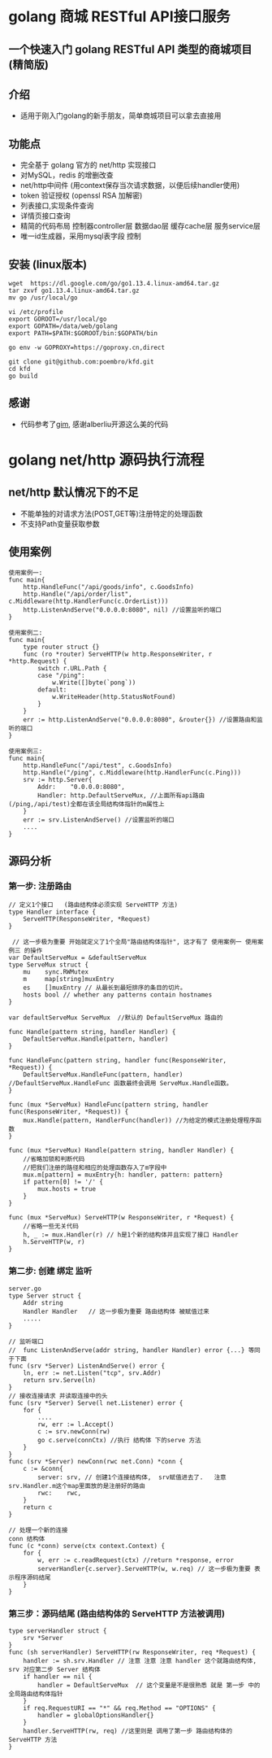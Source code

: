golang 商城 RESTful API接口服务
==============
一个快速入门 golang RESTful API 类型的商城项目 (精简版)
---------------------------------------

## 介绍
- 适用于刚入门golang的新手朋友，简单商城项目可以拿去直接用


## 功能点
- 完全基于 golang 官方的 net/http 实现接口 
- 对MySQL，redis 的增删改查
- net/http中间件 (用context保存当次请求数据，以便后续handler使用)
- token 验证授权 (openssl RSA 加解密)
- 列表接口,实现条件查询
- 详情页接口查询
- 精简的代码布局 控制器controller层 数据dao层 缓存cache层 服务service层
- 唯一id生成器，采用mysql表字段 控制


## 安装 (linux版本)
```
wget  https://dl.google.com/go/go1.13.4.linux-amd64.tar.gz
tar zxvf go1.13.4.linux-amd64.tar.gz 
mv go /usr/local/go

vi /etc/profile
export GOROOT=/usr/local/go
export GOPATH=/data/web/golang
export PATH=$PATH:$GOROOT/bin:$GOPATH/bin

go env -w GOPROXY=https://goproxy.cn,direct

git clone git@github.com:poembro/kfd.git
cd kfd
go build
```


##  感谢
- 代码参考了[gim](https://github.com/alberliu/gim), 感谢alberliu开源这么美的代码



# golang net/http 源码执行流程


## net/http 默认情况下的不足 
- 不能单独的对请求方法(POST,GET等)注册特定的处理函数
- 不支持Path变量获取参数 

## 使用案例
``` 
使用案例一:
func main{
    http.HandleFunc("/api/goods/info", c.GoodsInfo)
    http.Handle("/api/order/list", c.Middleware(http.HandlerFunc(c.OrderList)))
    http.ListenAndServe("0.0.0.0:8080", nil) //设置监听的端口
}

使用案例二:
func main{
    type router struct {} 
	func (ro *router) ServeHTTP(w http.ResponseWriter, r *http.Request) {
		switch r.URL.Path {
		case "/ping": 
			w.Write([]byte(`pong`))
		default:
			w.WriteHeader(http.StatusNotFound)
		}
	}
    err := http.ListenAndServe("0.0.0.0:8080", &router{}) //设置路由和监听的端口
}

使用案例三:
func main{
	http.HandleFunc("/api/test", c.GoodsInfo)
	http.Handle("/ping", c.Middleware(http.HandlerFunc(c.Ping)))
	srv := http.Server{
		Addr:    "0.0.0.0:8080",
		Handler: http.DefaultServeMux, //上面所有api路由(/ping,/api/test)全都在该全局结构体指针的m属性上
	}
	err := srv.ListenAndServe() //设置监听的端口
	....
}
```

## 源码分析  

### 第一步: 注册路由
``` 
// 定义1个接口   (路由结构体必须实现 ServeHTTP 方法)
type Handler interface {
    ServeHTTP(ResponseWriter, *Request)
}

 // 这一步极为重要 开始就定义了1个全局"路由结构体指针", 这才有了 使用案例一 使用案例三 的操作
var DefaultServeMux = &defaultServeMux 
type ServeMux struct {
	mu    sync.RWMutex
	m     map[string]muxEntry
	es    []muxEntry // 从最长到最短排序的条目的切片。
	hosts bool // whether any patterns contain hostnames
}

var defaultServeMux ServeMux  //默认的 DefaultServeMux 路由的

func Handle(pattern string, handler Handler) { 
	DefaultServeMux.Handle(pattern, handler) 
}

func HandleFunc(pattern string, handler func(ResponseWriter, *Request)) {
	DefaultServeMux.HandleFunc(pattern, handler)  //DefaultServeMux.HandleFunc 函数最终会调用 ServeMux.Handle函数。
}

func (mux *ServeMux) HandleFunc(pattern string, handler func(ResponseWriter, *Request)) {
	mux.Handle(pattern, HandlerFunc(handler)) //为给定的模式注册处理程序函数
}

func (mux *ServeMux) Handle(pattern string, handler Handler) {
	//省略加锁和判断代码 
	//把我们注册的路径和相应的处理函数存入了m字段中
	mux.m[pattern] = muxEntry{h: handler, pattern: pattern} 
	if pattern[0] != '/' {
		mux.hosts = true
	}
}

func (mux *ServeMux) ServeHTTP(w ResponseWriter, r *Request) {
	//省略一些无关代码
	h, _ := mux.Handler(r) // h是1个新的结构体并且实现了接口 Handler
	h.ServeHTTP(w, r)
}
``` 


### 第二步: 创建 绑定 监听 
``` 
server.go
type Server struct {
	Addr string
	Handler Handler   // 这一步极为重要 路由结构体 被赋值过来
	.....
}

// 监听端口
//  func ListenAndServe(addr string, handler Handler) error {...} 等同于下面
func (srv *Server) ListenAndServe() error {
	ln, err := net.Listen("tcp", srv.Addr)
	return srv.Serve(ln)
}
// 接收连接请求 并读取连接中的头
func (srv *Server) Serve(l net.Listener) error {
	for {
        ....
		rw, err := l.Accept()
		c := srv.newConn(rw)
		go c.serve(connCtx) //执行 结构体 下的serve 方法
	}
} 
func (srv *Server) newConn(rwc net.Conn) *conn {
	c := &conn{ 
		server: srv, // 创建1个连接结构体,  srv赋值进去了.   注意srv.Handler.m这个map里面放的是注册好的路由
		rwc:    rwc,
	}
	return c
}

// 处理一个新的连接
conn 结构体 
func (c *conn) serve(ctx context.Context) {
	for {
		w, err := c.readRequest(ctx) //return *response, error
		serverHandler{c.server}.ServeHTTP(w, w.req) // 这一步极为重要 表示程序源码结尾
	}
}

``` 


### 第三步：源码结尾 (路由结构体的 ServeHTTP 方法被调用) 
``` 
type serverHandler struct {
	srv *Server  
}
func (sh serverHandler) ServeHTTP(rw ResponseWriter, req *Request) {
	handler := sh.srv.Handler // 注意 注意 注意 handler 这个就路由结构体, srv 对应第二步 Server 结构体
	if handler == nil {
		handler = DefaultServeMux  // 这个变量是不是很熟悉 就是 第一步 中的全局路由结构体指针
	}
	if req.RequestURI == "*" && req.Method == "OPTIONS" {
		handler = globalOptionsHandler{}
	}
	handler.ServeHTTP(rw, req) //这里则是 调用了第一步 路由结构体的 ServeHTTP 方法
}

```
